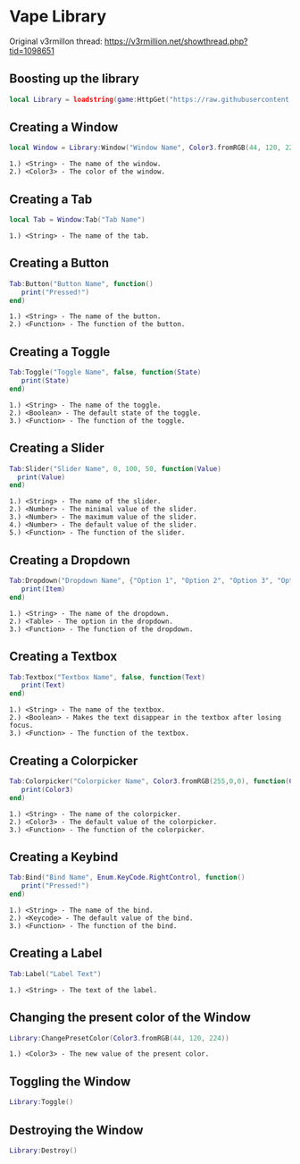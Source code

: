 # Vape Library
Original v3rmillon thread: https://v3rmillion.net/showthread.php?tid=1098651

## Boosting up the library
```lua
local Library = loadstring(game:HttpGet("https://raw.githubusercontent.com/Random-Nooby/Projects/main/Library/Vape/Source.lua"))()
```

## Creating a Window
```lua
local Window = Library:Window("Window Name", Color3.fromRGB(44, 120, 224))
```
```
1.) <String> - The name of the window.
2.) <Color3> - The color of the window.
```

## Creating a Tab
```lua
local Tab = Window:Tab("Tab Name")
```
```
1.) <String> - The name of the tab.
```

## Creating a Button
```lua
Tab:Button("Button Name", function()
   print("Pressed!")
end)
```
```
1.) <String> - The name of the button.
2.) <Function> - The function of the button.
```

## Creating a Toggle
```lua
Tab:Toggle("Toggle Name", false, function(State)
   print(State)
end)
```
```
1.) <String> - The name of the toggle.
2.) <Boolean> - The default state of the toggle.
3.) <Function> - The function of the toggle.
```

## Creating a Slider
```lua
Tab:Slider("Slider Name", 0, 100, 50, function(Value)
  print(Value)
end)
```
```
1.) <String> - The name of the slider.
2.) <Number> - The minimal value of the slider.
3.) <Number> - The maximum value of the slider.
4.) <Number> - The default value of the slider.
5.) <Function> - The function of the slider.
```

## Creating a Dropdown
```lua
Tab:Dropdown("Dropdown Name", {"Option 1", "Option 2", "Option 3", "Option 4", "Option 5"}, function(Item)
   print(Item)
end)
```
```
1.) <String> - The name of the dropdown.
2.) <Table> - The option in the dropdown.
3.) <Function> - The function of the dropdown.
```

## Creating a Textbox
```lua
Tab:Textbox("Textbox Name", false, function(Text)
   print(Text)
end)
```
```
1.) <String> - The name of the textbox.
2.) <Boolean> - Makes the text disappear in the textbox after losing focus.
3.) <Function> - The function of the textbox.
```

## Creating a Colorpicker
```lua
Tab:Colorpicker("Colorpicker Name", Color3.fromRGB(255,0,0), function(Color3)
   print(Color3)
end)
```
```
1.) <String> - The name of the colorpicker.
2.) <Color3> - The default value of the colorpicker.
3.) <Function> - The function of the colorpicker.
```

## Creating a Keybind
```lua
Tab:Bind("Bind Name", Enum.KeyCode.RightControl, function()
   print("Pressed!")
end)
```
```
1.) <String> - The name of the bind.
2.) <Keycode> - The default value of the bind.
3.) <Function> - The function of the bind.
```

## Creating a Label
```lua
Tab:Label("Label Text")
```
```
1.) <String> - The text of the label.
```

## Changing the present color of the Window
```lua
Library:ChangePresetColor(Color3.fromRGB(44, 120, 224))
```
```
1.) <Color3> - The new value of the present color.
```

## Toggling the Window
```lua
Library:Toggle()
```

## Destroying the Window
```lua
Library:Destroy()
```
